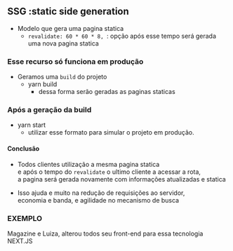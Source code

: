 
## SSG :static side generation
- Modelo que gera uma pagina statica
  - `revalidate: 60 * 60 * 8, `: opção após esse tempo será gerada uma nova pagina statica

### Esse recurso só funciona em produção
- Geramos uma `build` do projeto
  - yarn build
    - dessa forma serão geradas as paginas staticas

### Após a geração da build
- yarn start
  - utilizar esse formato para simular o projeto em produção.

#### Conclusão
- Todos clientes utilização a mesma pagina statica <br />
e após o tempo do `revalidate` o ultimo cliente a acessar a rota, <br/>
a pagina será gerada novamente com informações atualizadas e statica 

- Isso ajuda e muito na redução de requisições ao servidor, <br />
economia e banda, e agilidade no mecanismo de busca

### EXEMPLO

Magazine e Luiza, alterou todos seu front-end para essa tecnologia NEXT.JS